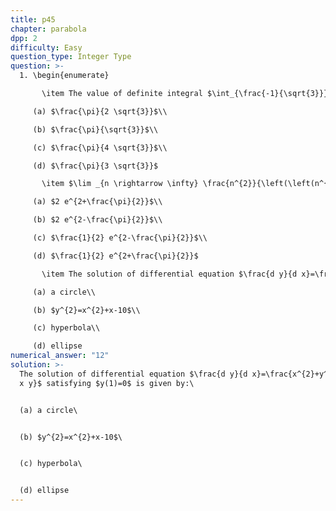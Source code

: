 ```yaml
---
title: p45
chapter: parabola
dpp: 2
difficulty: Easy
question_type: Integer Type
question: >-
  1. \begin{enumerate}

       \item The value of definite integral $\int_{\frac{-1}{\sqrt{3}}}^{\frac{1}{\sqrt{3}}} \frac{\cos ^{-1}\left(\frac{2 x}{1+x^{2}}\right)+\tan ^{-1}\left(\frac{2 x}{1-x^{2}}\right)}{e^{x}+1} d x$ is equal to:\\

     (a) $\frac{\pi}{2 \sqrt{3}}$\\

     (b) $\frac{\pi}{\sqrt{3}}$\\

     (c) $\frac{\pi}{4 \sqrt{3}}$\\

     (d) $\frac{\pi}{3 \sqrt{3}}$

       \item $\lim _{n \rightarrow \infty} \frac{n^{2}}{\left(\left(n^{2}+1^{2}\right)\left(n^{2}+2^{2}\right) \ldots \ldots \ldots\left(n^{2}+n^{2}\right)\right)^{\frac{1}{n}}}$ equals:\\

     (a) $2 e^{2+\frac{\pi}{2}}$\\

     (b) $2 e^{2-\frac{\pi}{2}}$\\

     (c) $\frac{1}{2} e^{2-\frac{\pi}{2}}$\\

     (d) $\frac{1}{2} e^{2+\frac{\pi}{2}}$

       \item The solution of differential equation $\frac{d y}{d x}=\frac{x^{2}+y^{2}+1}{2 x y}$ satisfying $y(1)=0$ is given by:\\

     (a) a circle\\

     (b) $y^{2}=x^{2}+x-10$\\

     (c) hyperbola\\

     (d) ellipse
numerical_answer: "12"
solution: >-
  The solution of differential equation $\frac{d y}{d x}=\frac{x^{2}+y^{2}+1}{2
  x y}$ satisfying $y(1)=0$ is given by:\


  (a) a circle\


  (b) $y^{2}=x^{2}+x-10$\


  (c) hyperbola\


  (d) ellipse
---
```

